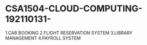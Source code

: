 # CSA1504-CLOUD-COMPUTING-192110131-

1.CAB BOOKING
2.FLIGHT RESERVATION SYSTEM
3.LIBRARY MANAGEMENT
4.PAYROLL SYSTEM

